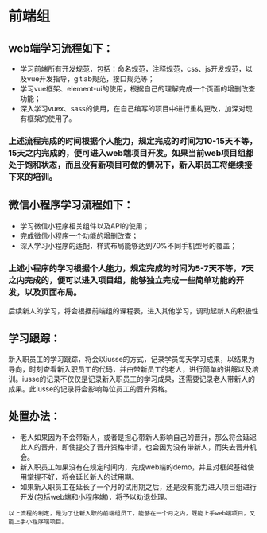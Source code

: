 # 前端组

## web端学习流程如下：  
  - 学习前端所有开发规范，包括：命名规范，注释规范，css、js开发规范，以及vue开发指导，gitlab规范，接口规范等；
  - 学习vue框架、element-ui的使用，根据自己的理解完成一个页面的增删改查功能；
  - 深入学习vuex、sass的使用，在自己编写的项目中进行重构更改，加深对现有框架的使用了。  

### 上述流程完成的时间根据个人能力，规定完成的时间为10-15天不等，15天之内完成的，便可进入web端项目开发。如果当前web项目组都处于饱和状态，而且没有新项目可做的情况下，新入职员工将继续接下来的培训。  

## 微信小程序学习流程如下：
  - 学习微信小程序相关组件以及API的使用；
  - 完成微信小程序一个功能的增删改查；
  - 深入学习小程序的适配，样式布局能够达到70%不同手机型号的覆盖；

### 上述小程序的学习根据个人能力，规定完成的时间为5-7天不等，7天之内完成的，便可以进入项目组，能够独立完成一些简单功能的开发，以及页面布局。  

后续新人的学习，将会根据前端组的课程表，进入其他学习，调动起新人的积极性  

## 学习跟踪：  

新入职员工的学习跟踪，将会以iusse的方式，记录学员每天学习成果，以结果为导向，时刻查看新入职员工的代码，并由带新员工的老人，进行简单的讲解以及培训。iusse的记录不仅仅是记录新入职员工的学习成果，还需要记录老人带新人的成果。此iusse的记录将会影响每位员工的晋升资格。

##  处置办法： 
  - 老人如果因为不会带新人，或者是担心带新人影响自己的晋升，那么将会延迟此人的晋升，即使提交了晋升资格申请，也会因为没有带新人，而失去晋升机会。
  - 新入职员工如果没有在规定时间内，完成web端的demo，并且对框架基础使用掌握不好，将会延长新人的试用期。
  - 如果新入职员工在延长了一个月的试用期之后，还是没有能力进入项目组进行开发(包括web端和小程序端)，将予以劝退处理。

`以上流程的制定，是为了让新入职的前端组员工，能够在一个月之内，既能上手web端项目，又能上手小程序端项目。`